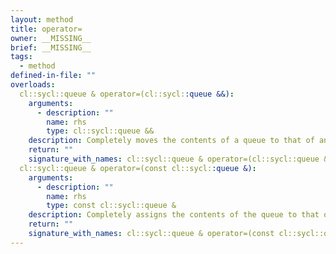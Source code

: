 ```yaml
---
layout: method
title: operator=
owner: __MISSING__
brief: __MISSING__
tags:
  - method
defined-in-file: ""
overloads:
  cl::sycl::queue & operator=(cl::sycl::queue &&):
    arguments:
      - description: ""
        name: rhs
        type: cl::sycl::queue &&
    description: Completely moves the contents of a queue to that of another queue.
    return: ""
    signature_with_names: cl::sycl::queue & operator=(cl::sycl::queue && rhs)
  cl::sycl::queue & operator=(const cl::sycl::queue &):
    arguments:
      - description: ""
        name: rhs
        type: const cl::sycl::queue &
    description: Completely assigns the contents of the queue to that of another queue.
    return: ""
    signature_with_names: cl::sycl::queue & operator=(const cl::sycl::queue & rhs)
---
```


